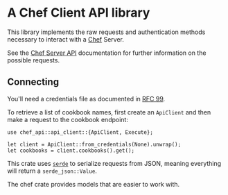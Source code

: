 # A Chef Client API library

This library implements the raw requests and authentication methods
necessary to interact with a [Chef] Server.

See the [Chef Server API] documentation for further information on the possible requests.

## Connecting

You'll need a credentials file as documented in [RFC 99].

To retrieve a list of cookbook names, first create an `ApiClient` and then make a
request to the cookbook endpoint:

```rust,no_run
use chef_api::api_client::{ApiClient, Execute};

let client = ApiClient::from_credentials(None).unwrap();
let cookbooks = client.cookbooks().get();
```

This crate uses [`serde`] to serialize requests from JSON, meaning
everything will return a `serde_json::Value`.

The chef crate provides models that are easier to work with.

[Chef]: https://www.chef.io/chef/
[Chef Server API]: https://chef-server-api-docs.chef.io/
[RFC 99]: https://chef.github.io/chef-rfc/rfc099-authentication-config-file.html
[`serde`]: https://serde.rs/

